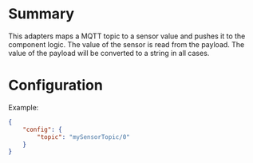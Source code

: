 # Summary
This adapters maps a MQTT topic to a sensor value and pushes it to the component logic. The value of the sensor is read from the payload. The value of the payload will be converted to a string in all cases.

# Configuration

Example:

```json
{
    "config": {
        "topic": "mySensorTopic/0"
    }
}
```